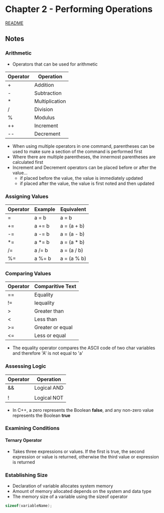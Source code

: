 # Chapter 2 - Performing Operations

[README](../README.md)

## Notes

### Arithmetic
- Operators that can be used for arithmetic

| Operator  | Operation     |
|-----------|-----------    |
| +         | Addition      |
| -         | Subtraction   |
| *         | Multiplication|
| /         | Division      |
| %         | Modulus       |
| ++        | Increment     |
| --        | Decrement     |

- When using multiple operators in one command, parentheses can be used to make sure a section of the command is performed first
- Where there are multiple parentheses, the innermost parentheses are calculated first
- Increment and Decrement operators can be placed before or after the value...
    - if placed before the value, the value is immediately updated
    - if placed after the value, the value is first noted and then updated

### Assigning Values
| Operator  | Example   | Equivalent    |
|-----------|-----------|---------------|
| =         | a = b     | a = b         |
| +=        | a += b    | a = (a + b)   |
| -=        | a -= b    | a = (a - b)   |
| *=        | a *= b    | a = (a * b)   |
| /=        | a /= b    | a = (a / b)   |
| %=        | a %= b    | a = (a % b)   |

### Comparing Values
| Operator  | Comparitive Text  |
|-----------|-------------------|
| ==        | Equality          |
| !=        | Iequality         |
| >         | Greater than      |
| <         | Less than         |
| >=        | Greater or equal  |
| <=        | Less or equal     |

- The equality operator compares the ASCII code of two char variables and therefore 'A' is not equal to 'a'

### Assessing Logic
| Operator  | Operation     |
|-----------|---------------|
| &&        | Logical AND   |
| ||        | Logical OR    |
| !         | Logical NOT   |

- In C++, a zero represents the Boolean **false**, and any non-zero value represents the Boolean **true**

### Examining Conditions

#### Ternary Operator
- Takes three expressions or values. If the first is true, the second expression or value is returned, otherwise the third value or expression is returned

### Establishing Size
- Declaration of variable allocates system memory
- Amount of memory allocated depends on the system and data type
- The memory size of a variable using the sizeof operator
``` cpp
sizeof(variableName);
```